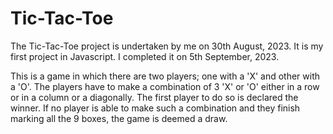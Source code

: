 # Tic-Tac-Toe

The Tic-Tac-Toe project is undertaken by me on 30th August, 2023. It is my first project in Javascript. I completed it on 5th September, 2023.

This is a game in which there are two players; one with a 'X' and other with a 'O'. The players have to make a combination of 3 'X' or 'O' either in a row or in a column or a diagonally. The first player to do so is declared the winner. If no player is able to make such a combination and they finish marking all the 9 boxes, the game is deemed a draw.

